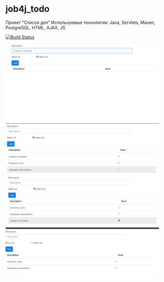 # job4j_todo
Проект "Список дел"
Используемые технологии: Java, Servlets, Maven, PostgreSQL, HTML, AJAX, JS

[![Build Status](https://travis-ci.com/plifis/job4j_todo.svg?branch=main)](https://travis-ci.com/plifis/job4j_todo)

![Screenshot](images/1.PNG)
![Screenshot](images/2.PNG)
![Screenshot](images/3.PNG)
![Screenshot](images/4.PNG)
